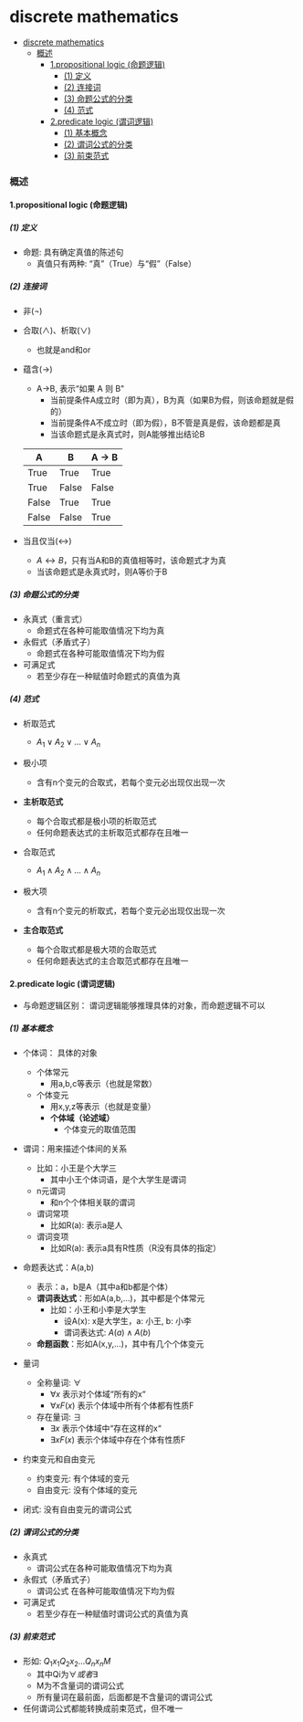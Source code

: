 # discrete mathematics


<!-- @import "[TOC]" {cmd="toc" depthFrom=1 depthTo=6 orderedList=false} -->

<!-- code_chunk_output -->

- [discrete mathematics](#discrete-mathematics)
    - [概述](#概述)
      - [1.propositional logic (命题逻辑)](#1propositional-logic-命题逻辑)
        - [(1) 定义](#1-定义)
        - [(2) 连接词](#2-连接词)
        - [(3) 命题公式的分类](#3-命题公式的分类)
        - [(4) 范式](#4-范式)
      - [2.predicate logic (谓词逻辑)](#2predicate-logic-谓词逻辑)
        - [(1) 基本概念](#1-基本概念)
        - [(2) 谓词公式的分类](#2-谓词公式的分类)
        - [(3) 前束范式](#3-前束范式)

<!-- /code_chunk_output -->

### 概述

#### 1.propositional logic (命题逻辑)

##### (1) 定义
* 命题: 具有确定真值的陈述句
    * 真值只有两种: “真”（True）与“假”（False）

##### (2) 连接词
* 非($\neg$)
* 合取($\land$)、析取($\lor$)
    * 也就是and和or
* 蕴含($\to$)
    * A->B, 表示“如果 A 则 B"
        * 当前提条件A成立时（即为真），B为真（如果B为假，则该命题就是假的）
        * 当前提条件A不成立时（即为假），B不管是真是假，该命题都是真
        * 当该命题式是永真式时，则A能够推出结论B

    |A|B|A → B|
    |-|-|-|
    |True|True|True
    |True|False|False
    |False|True|True
    |False|False|True

* 当且仅当($\leftrightarrow$)
    * $A\leftrightarrow B$，只有当A和B的真值相等时，该命题式才为真
    * 当该命题式是永真式时，则A等价于B

##### (3) 命题公式的分类

* 永真式（重言式）
    * 命题式在各种可能取值情况下均为真
* 永假式（矛盾式子）
    * 命题式在各种可能取值情况下均为假
* 可满足式
    * 若至少存在一种赋值时命题式的真值为真

##### (4) 范式

* 析取范式
    * $A_1\lor A_2\lor...\lor A_n$
* 极小项
    * 含有n个变元的合取式，若每个变元必出现仅出现一次
* **主析取范式**
    * 每个合取式都是极小项的析取范式
    * 任何命题表达式的主析取范式都存在且唯一

* 合取范式
    * $A_1\land A_2\land...\land A_n$
* 极大项
    * 含有n个变元的析取式，若每个变元必出现仅出现一次
* **主合取范式**
    * 每个合取式都是极大项的合取范式
    * 任何命题表达式的主合取范式都存在且唯一

#### 2.predicate logic (谓词逻辑)

* 与命题逻辑区别： 谓词逻辑能够推理具体的对象，而命题逻辑不可以

##### (1) 基本概念
* 个体词： 具体的对象
    * 个体常元
        * 用a,b,c等表示（也就是常数）
    * 个体变元
        * 用x,y,z等表示（也就是变量）
        * **个体域（论述域）**
            * 个体变元的取值范围
* 谓词：用来描述个体间的关系
    * 比如：小王是个大学三
        * 其中小王个体词语，是个大学生是谓词
    * n元谓词
        * 和n个个体相关联的谓词
    * 谓词常项
        * 比如R(a): 表示a是人
    * 谓词变项
        * 比如R(a): 表示a具有R性质（R没有具体的指定）
* 命题表达式：A(a,b)
    * 表示：a，b是A（其中a和b都是个体）
    * **谓词表达式**：形如A(a,b,...)，其中都是个体常元
        * 比如：小王和小李是大学生
            * 设A(x): x是大学生，a: 小王, b: 小李
            * 谓词表达式: $A(a)\land A(b)$ 
    * **命题函数**：形如A(x,y,...)，其中有几个个体变元

* 量词
    * 全称量词: $\forall$
        * $\forall x$ 表示对个体域“所有的x“
        * $\forall x F(x)$ 表示个体域中所有个体都有性质F
    * 存在量词: $\exists$
        * $\exists x$ 表示个体域中“存在这样的x“
        * $\exists x F(x)$ 表示个体域中存在个体有性质F

* 约束变元和自由变元
    * 约束变元: 有个体域的变元
    * 自由变元: 没有个体域的变元

* 闭式: 没有自由变元的谓词公式

##### (2) 谓词公式的分类

* 永真式
    * 谓词公式在各种可能取值情况下均为真
* 永假式（矛盾式子）
    * 谓词公式 在各种可能取值情况下均为假
* 可满足式
    * 若至少存在一种赋值时谓词公式的真值为真

##### (3) 前束范式
* 形如: $Q_1x_1Q_2x_2...Q_nx_nM$
    * 其中Qi为$\forall 或者\exists$
    * M为不含量词的谓词公式
    * 所有量词在最前面，后面都是不含量词的谓词公式
* 任何谓词公式都能转换成前束范式，但不唯一


